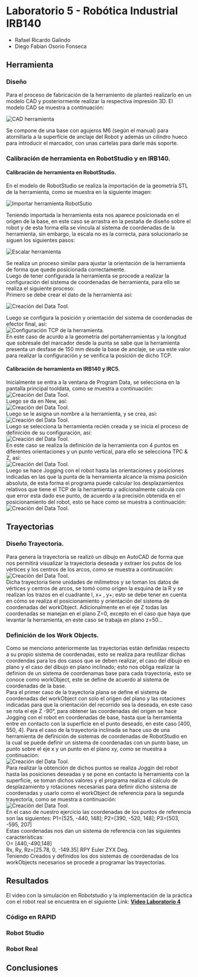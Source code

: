 # Laboratorio 5 - Robótica Industrial IRB140 
- Rafael Ricardo Galindo
- Diego Fabian Osorio Fonseca

## Herramienta

### Diseño

Para el proceso de fabricación de la herramiento de planteó realizarlo en un modelo CAD y posteriormente realizar la respectiva impresión 3D. El modelo CAD se muestra a continuación:

![CAD herramienta](/imagenes/Porta_marcador.PNG)

Se compone de una base con agujeros M6 (según el manual) para atornillarla a la superficie de anclaje del Robot y además un cilindro hueco para introducir el marcador, con unas cartelas para darle más soporte.


### Calibración de herramienta en RobotStudio y en IRB140.  
#### Calibración de herramienta en RobotStudio.  
En el modelo de RobotStudio se realiza la importación de la geometría STL de la herramienta, como se muestra en la siguiente imagen:  

![Importar herramienta RobotSutio](/imagenes/Imp_Tool.jpg)   

Teniendo importada la herramienta esta nos aparece posicionada en el origen de la base, en este caso se arrastra en la pestaña de diseño sobre el robot y de esta forma ella se vincula al sistema de coordenadas de la herramienta, sin embargo, la escala no es la correcta, para solucionarlo se siguen los siguientes pasos:

![Escalar herramienta](/imagenes/Tool_Scale.jpg)    

Se realiza un proceso similar para ajustar la orientación de la herramienta de forma que quede posicionada correctamente.  
Luego de tener configurada la herramienta se procede a realizar la configuración del sistema de coordenadas de herramienta, para ello se realiza el siguiente proceso:  
Primero se debe crear el dato de la herramienta asi:  

![Creación del Data Tool.](/imagenes/Tool_Create.jpg)   

Luego se configura la posición y orientación del sistema de coordenadas de efector final, así:  
![Configuración TCP de la herramienta.](/imagenes/Tool_Config.jpg)   
En este caso de acurdo a la geometría del portaherramientas y la longitud que sobresale del marcador desde la punta se sabe que la herramienta presenta un desfase de 150 mm desde la base de anclaje, se usa este valor para realizar la configuración y se verifica la posición de dicho TCP.  
#### Calibración de herramienta en IRB140 y IRC5.  
Inicialmente se entra a la ventana de Program Data, se selecciona en la pantalla principal tooldata, como se muestra a continuación:  
![Creación del Data Tool.](/imagenes/ToolData.jpg)   
Luego se da en New, así:  
![Creación del Data Tool.](/imagenes/NewTool.jpg)   
Luego se le asigna un nombre a la herramienta, y se crea, asi:   
![Creación del Data Tool.](/imagenes/NameTool.jpg)   
Luego se selecciona la herramienta recién creada y se inicia el proceso de definición de su configuración, así:  
![Creación del Data Tool.](/imagenes/DefineTool.jpg)   
En este caso se realiza la definición de la herramienta con 4 puntos en diferentes orientaciones y un punto vertical, para ello se selecciona TPC & Z, así:  
![Creación del Data Tool.](/imagenes/TCPZ.jpg)   
Luego se hace Jogging con el robot hasta las orientaciones y posiciones indicadas en las que la punta de la herramienta alcance la misma posición absoluta, de esta forma el programa puede calcular los desplazamientos relativos que tiene el TCP de la herramienta y adicionalmente calcula con que error esta dado ese punto, de acuerdo a la precisión obtenida en el posicionamiento del robot, esto se hace como se muestra a continuación:   
![Creación del Data Tool.](/imagenes/ModifyTool.jpg)   


## Trayectorias
### Diseño Trayectoria. 
Para genera la trayectoria se realizó un dibujo en AutoCAD de forma que nos permitirá visualizar la trayectoria deseada y extraer los putos de los vértices y los centros de los arcos, como se muestra a continuación:
![Creación del Data Tool.](/imagenes/RDS_Drawing.jpg)   
Dicha trayectoria tiene unidades de milímetros y se toman los datos de vértices y centros de arcos, se tomó como origen la esquina de la R y se realizan los trazos en el cuadrante I, x+ , y+; esto se debe tener en cuenta en cómo se realiza el posicionamiento y orientación del sistema de coordenadas del workObject. Adicionalmente en el eje Z todas las coordenadas se manejan en el plano Z=0, excepto en el caso que haya que levantar la herramienta, en este caso se trabaja en plano z=50…
### Definición de los Work Objects.
Como se menciono anteriormente las trayectorias están definidas respecto a su propio sistema de coordenadas, esto se realiza para reutilizar dichas coordendas para los dos casos que se deben realizar, el caso del dibujo en plano y el caso del dibujo en plano inclinado; esto nos obliga realizar la definion de un sistema de coordenamas base para cada trayectoria, esto se conoce como workObject, este se define de acuerdo al sistema de coordenadas de la base.  
Para el primer caso de la trayectoria plana se define el sistema de coordenadas del workObject con solo el origen del plano y las rotaciones indicadas para que la orientación del recorrido sea la deseada, en este caso se rota el eje Z -90°, para obtener las coordenadas del origen se hace Jogging con el robot en coordenadas de base, hasta que la herramienta entre en contacto con la superficie en el punto deseado, en este caso [400, 550, 4].
Para el caso de la trayectoria inclinada se hace uso de una herramienta de definición de sistemas de coordenadas de RobotStudio en la cual se puede definir un sistema de coordenadas con un punto base, un punto sobre el eje x y un punto en el plano xy, como se muestra a continuación:  
![Creación del Data Tool.](/imagenes/WOb_Create.jpg)   
Para realizar la obtención de dichos puntos se realiza Joggin del robot hasta las posiciones deseadas y se pone en contacto la herramienta con la superficie, se toman dichos valores y el programa realiza el cálculo de desplazamiento y rotaciones necesarias para definir dicho sistema de coordenadas y usarlo como el workObject de referencia para la segunda trayectoria, como se muestra a continuación:  
![Creación del Data Tool.](/imagenes/WOb_Define.jpg)   
En el caso de nuestro ejercicio las coordenadas de los puntos de referencia son las siguientes:
P1=[525, -440, 148]; P2=[390, -520, 148]; P3=[503, -595, 207]  
Estas coordenadas nos dan un sistema de referencia con las siguientes características:  
O= [440,-490,148]  
Rx, Ry, Rz=[25.78, 0, -149.35] RPY Euler ZYX Deg.  
Teniendo Creados y definidos los dos sistemas de coordenadas de los workObjects necesarios se procede a programar las trayectorias.



## Resultados

El video con la simulación en Robotstudio y la implementación de la práctica con el robot real se encuentra en el siguiente Link:  **[Video Laboratorio 4](https://youtu.be/RAd8DfRgSsY)**


### Código en RAPID

### Robot Studio

### Robot Real

## Conclusiones
